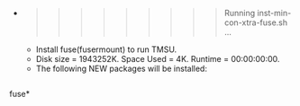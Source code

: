 * >>>>>>>>> Running inst-min-con-xtra-fuse.sh ...
  * Install fuse(fusermount) to run TMSU.
  * Disk size = 1943252K. Space Used = 4K. Runtime = 00:00:00:00.
  * The following NEW packages will be installed:
  ```bash
fuse*
  ```
